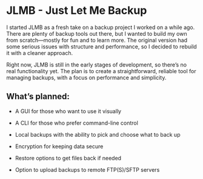 # JLMB - Just Let Me Backup

I started JLMB as a fresh take on a backup project I worked on a while ago. There are plenty of backup tools out there, but I wanted to build my own from scratch—mostly for fun and to learn more. The original version had some serious issues with structure and performance, so I decided to rebuild it with a cleaner approach.

Right now, JLMB is still in the early stages of development, so there’s no real functionality yet. The plan is to create a straightforward, reliable tool for managing backups, with a focus on performance and simplicity.

## What’s planned:
- A GUI for those who want to use it visually

- A CLI for those who prefer command-line control

- Local backups with the ability to pick and choose what to back up

- Encryption for keeping data secure

- Restore options to get files back if needed

- Option to upload backups to remote FTP(S)/SFTP servers